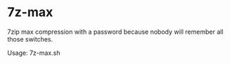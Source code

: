 # 7z-max
7zip max compression with a password because nobody will remember all those switches.

Usage: 7z-max.sh <write-to-file> <from-file-or-directory>
